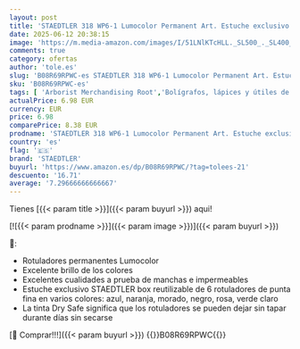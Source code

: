 ```yaml
---
layout: post
title: 'STAEDTLER 318 WP6-1 Lumocolor Permanent Art. Estuche exclusivo box con 6 rotuladores de tinta permanente  colores surtidos'
date: 2025-06-12 20:38:15
image: 'https://m.media-amazon.com/images/I/51LNlKTcHLL._SL500_._SL400_.jpg'
comments: true
category: ofertas
author: 'tole.es'
slug: 'B08R69RPWC-es STAEDTLER 318 WP6-1 Lumocolor Permanent Art. Estuche...'
sku: 'B08R69RPWC-es'
tags: [ 'Arborist Merchandising Root','Bolígrafos, lápices y útiles de escritura','Oficina y papelería','Rotuladores permanentes','Rotuladores y subrayadores','Self Service','Special Features Stores','Top Brands Office Selection','Top Brands Office Stationary','ea2646c3-be00-45fe-8702-34c4f95305c9_0','ea2646c3-be00-45fe-8702-34c4f95305c9_4301','rotuladores','staedtler','🇪🇸', ]
actualPrice: 6.98 EUR
currency: EUR
price: 6.98
comparePrice: 8.38 EUR
prodname: 'STAEDTLER 318 WP6-1 Lumocolor Permanent Art. Estuche exclusivo box con 6 rotuladores de tinta permanente  colores surtidos'
country: 'es'
flag: '🇪🇸'
brand: 'STAEDTLER'
buyurl: 'https://www.amazon.es/dp/B08R69RPWC/?tag=tolees-21'
descuento: '16.71'
average: '7.29666666666667'
---
```


Tienes [{{< param title >}}]({{< param buyurl >}}) aqui!

[![{{< param prodname >}}]({{< param image >}})]({{< param buyurl >}})

🔎:

- Rotuladores permanentes Lumocolor
- Excelente brillo de los colores
- Excelentes cualidades a prueba de manchas e impermeables
- Estuche exclusivo STAEDTLER box reutilizable de 6 rotuladores de punta fina en varios colores: azul, naranja, morado, negro, rosa, verde claro
- La tinta Dry Safe significa que los rotuladores se pueden dejar sin tapar durante días sin secarse

[🛒 Comprar!!!]({{< param buyurl >}})
{{<world>}}B08R69RPWC{{</world>}}
